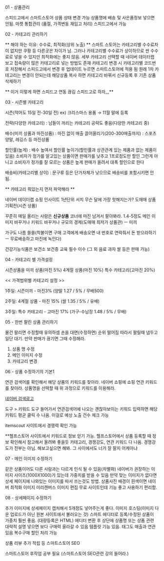 01 - 상품관리

스피드고에서 스마트스토어 상품 상태 변경 가능
상품명에 배송 및 사은품정보 넣으면 안됨.
마켓 통합관리 (품절, 가격변동 재입고 처리) 스피드고에서 가능

02 - 카테고리 관리하기

** 해야 하는 이유: 수수료, 최적화(상위 노출) **
스마트 스토어는 카테고리별 수수료차이 없지만 쿠팡 등 다른곳은 차이가 남.
그러나 카테고리별 수수료가 상이하므로 싼 수수료로 넣을 수 있지만 최적화에는 좋지 않음.
세부 카테고리 선택할 때 네이버 데이터랩 보고 접속량이 많은 카테고리로 넣는 방법도 존재
카테고리 변경 시 카테고리별 코드번호 저장해서 스피드고에서 변경 후 업데이트 누르면 스마트스토어에 적용 됨
원래 1차 카테고리는 변경이 안되는데 해당상품 복사 하면 카테고리 바꿔서 신규등록 후 기존 상품 삭제하기

** 이거 이렇게 하면 스피드고 연동 끊김 스피드고로 하자,,,**

03 - 시즌별 카테고리

시즌(적어도 15일 전-30일 전)
ex) 크리스마스 용품 → 11월 말에 등록

전략(다양한 카테고리)
:  남들이 꺼리는 카테고리 공략도 좋음(다양한 카테고리 중)

배수(미끼 상품과 마진상품)
:  마진 없이 매출 끌어올리기(200-300매출까지)
:  스포츠 양말, 레깅스 등 마진상품

할인률(높게)
:  배수 높여서 할인률 높이기(할인률과 상관관계 있는 제품과 없는 제품이 있음)
소비자가 정가를 알고있는 상품이면 판매가를 낮추고 1프로정도만 할인
그런게 아니고 소비자가 정가를 잘 모르는 상품은 높게 판매가 올려서 대폭 할인으로 한다

배송비(카테고리별 상이)
:  문구류 등은 단가자체가 낮으므로 배송비를 포함시키면 안됨.

** 카테고리 뭐있는지 먼저 파악해라 **

네이버 데이터랩 쇼핑 인사이트 1년단위 서치
무슨 달에 가장 핫해지는가?
도매매 상품 기획전(시즌 상품)

꾸준히 매일 올리는 사람은 **신규상품** 코너에 마진 남겨서 팔아봐라. 1.4-5정도
메인 이미지 바꾸거나 키워드 바꾸거나
규모의 경제(도매매 최저가 상품관) ㅡ 미끼

가구도 나름 쏠쏠(착불이면 구매 고객에게 배송오면 내 번호로 연락줘서 돈 받으라하기 ㅡ 무료배송하고 마진에 녹인다)

건강기능식품은 보건소 보건증 교육 필수 이수 (그 외 음료 과자 쌀 등은 판매 가능)

04 - 카테고리 별 가격설정

시즌상품을 미끼 상품(마진 5%)
4계절 상품(마진 10%)
특수 카테고리(고마진 20%)

<< 가격범위별 카테고리 설정 >>

1주일: 시즌미끼 - 마진3%
(양말 1.27 / 5% / 무배500)

2주일: 4계절 상품 - 마진 15%
(쌀 1.35 / 5% / 유배)

3주일: 특수 카테고리 - 고마진 17%
(가구-수납장 1.48 / 5% / 무배)

05 - 한번 팔린 상품 관리하기

물건 팔리면 수정할때 유의하셈 손을 대면(수정하면) 순위 떨어짐
따라서 팔릴때 냅두고 일단 대기. 만약 판매가 끊기면 그때 수정해라.
1. 상품 명 수정
2. 메인 이미지 수정
3. 카테고리 변경

06 - 상품 수정하기의 기본1

연관 검색어를 확인해서 해당 상품의 키워드를 찾아라.
네이버 쇼핑에 쇼핑 연관 키워드를 찾아라.
상품명을 선택할 때 위 과정으로 키워드를 이용해라.

[네이버 검색광고](http://searchad.naver.com)

도구 > 키워드 도구
들어가서 연관검색어에 나오는 괜찮아보이는 키워드 입력하면 해당 키워드 평균 클릭 수 나옴.
이걸로 예상 노출 건수 체크 가능

itemscout 사이트에서 경쟁력 확인 가능

**헬프스토어 사이트에서 키워드로 정보 얻기 가능.
헬프스토어에서 상품 등록할 때 정보 확인해서 참고해서 올려봐 좋을듯
카테고리, 경쟁강도, 연관 키워드 다 나옴.
경쟁강도가 전부는 아님. 해보고싶으면 해봐. 그 사이에서도 너가 잘 팔지 어케아냐

07 - 메인 이미지 수정하기

같은 상품이어도 다른 사람과는 다르게 인식 될 수 있음(차별화)
네이버가 권장하는 이미지 사이즈(1000X1000)가 있는데 가중치를 받을 수 있음
만약 맞는 이미지가 없다면 상세 페이지에 나와있는 이미지를 따서 쓰는것도 방법.
상품사진 배경이 흰색이면 네이버 최적화 이미지
미리캔버스 이미지 편집 무료 사이트인데 기능 좋고 사용하기 편리함.

08 - 상세페이지 수정하기

추가 이미지에 상세페이지 캡처해서 5개정도 넣어주는게 좋다.
이미지 호스팅(이미지 다운 업로드가 아닌 원본 사이트에서 불러오는 것)
스마트 에디터로 등록/수정된 상품이 가중치 훨씬 좋음. (대량등록은 HTML)
에디터 변환 후 상단에 상품명 또는 상품 관련 대략적 설명 넣으면 보다 구매력 올라갈 수 있음
템플릿 기능 있음.
태그도 매출과 연관있음
복수구매 할인 처리 가능

상품 리뷰 추가 적립 등 스마트스토어 SEO

스마트스토어 후작업 공부 필요 (스마트스토어 SEO관련 강의 들어라.)
